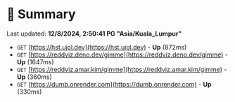# 📖 Summary
Last updated: **12/8/2024, 2:50:41 PG "Asia/Kuala_Lumpur"**

- `GET` [https://hst.ujol.dev](https://hst.ujol.dev) - **Up** (872ms)
- `GET` [https://reddviz.deno.dev/gimme](https://reddviz.deno.dev/gimme) - **Up** (1647ms)
- `GET` [https://reddviz.amar.kim/gimme](https://reddviz.amar.kim/gimme) - **Up** (360ms)
- `GET` [https://dumb.onrender.com](https://dumb.onrender.com) - **Up** (330ms)
